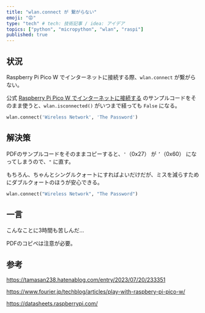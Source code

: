 ```yaml
---
title: "wlan.connect が 繋がらない"
emoji: "😡"
type: "tech" # tech: 技術記事 / idea: アイデア
topics: ["python", "micropython", "wlan", "raspi"]
published: true
---
```


## 状況

Raspberry Pi Pico W でインターネットに接続する際、`wlan.connect` が繋がらない。

公式 [Raspberry Pi Pico W でインターネットに接続する](https://datasheets.raspberrypi.com/picow/connecting-to-the-internet-with-pico-w.pdf) のサンプルコードをそのまま使うと、`wlan.isconnected()` がいつまで経っても `False` になる。

```py
wlan.connect('Wireless Network', 'The Password')
```

## 解決策

PDFのサンプルコードをそのままコピーすると、`'`（0x27） が `’`（0x60） になってしまうので、`"` に直す。

もちろん、ちゃんとシングルクォートにすればよいだけだが、ミスを減らすためにダブルクォートのほうが安心できる。

```py
wlan.connect("Wireless Network", "The Password")
```

## 一言

こんなことに3時間も苦しんだ…

PDFのコピペは注意が必要。

## 参考

https://tamasan238.hatenablog.com/entry/2023/07/20/233351

https://www.fourier.jp/techblog/articles/play-with-raspbery-pi-pico-w/

https://datasheets.raspberrypi.com/
